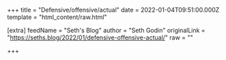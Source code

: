 
+++
title = "Defensive/offensive/actual"
date = 2022-01-04T09:51:00.000Z
template = "html_content/raw.html"

[extra]
feedName = "Seth's Blog"
author = "Seth Godin"
originalLink = "https://seths.blog/2022/01/defensive-offensive-actual/"
raw = ""

+++


